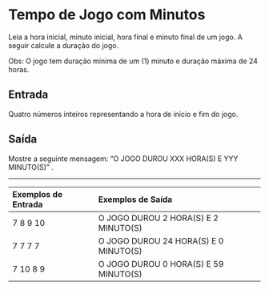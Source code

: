 # Tempo de Jogo com Minutos

Leia a hora inicial, minuto inicial, hora final e minuto final de um jogo. A seguir calcule a duração do jogo.

Obs: O jogo tem duração mínima de um (1) minuto e duração máxima de 24 horas.

## Entrada

Quatro números inteiros representando a hora de início e fim do jogo.

## Saída

Mostre a seguinte mensagem: “O JOGO DUROU XXX HORA(S) E YYY MINUTO(S)” .

---

| Exemplos de Entrada | Exemplos de Saída                     |
| :------------------ | :------------------------------------ |
| 7 8 9 10            | O JOGO DUROU 2 HORA(S) E 2 MINUTO(S)  |
| 7 7 7 7             | O JOGO DUROU 24 HORA(S) E 0 MINUTO(S) |
| 7 10 8 9            | O JOGO DUROU 0 HORA(S) E 59 MINUTO(S) |
